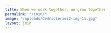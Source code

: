 ```yaml
---
title: When we work together, we grow together
permalink: "/join/"
image: "/uploads/CedricSeries2-img-11.jpg"
layout: join
---
```



